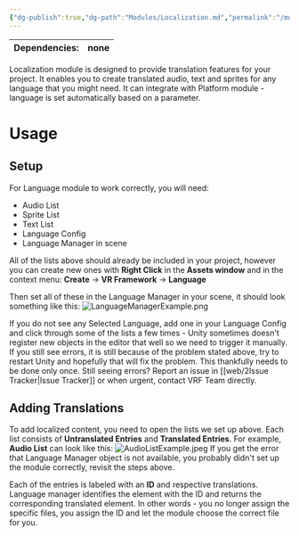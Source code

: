 ```yaml
---
{"dg-publish":true,"dg-path":"Modules/Localization.md","permalink":"/modules/localization/","noteIcon":""}
---
```



| Dependencies: | none |
| ------------- | ---- |

Localization module is designed to provide translation features for your project. It enables you to create translated audio, text and sprites for any language that you might need. It can integrate with Platform module - language is set automatically based on a parameter. 

# Usage

## Setup
For Language module to work correctly, you will need: 
- Audio List
- Sprite List
- Text List
- Language Config
- Language Manager in scene

All of the lists above should already be included in your project, however you can create new ones with **Right Click** in the **Assets window** and in the context menu: **Create** → **VR Framework** → **Language**

Then set all of these in the Language Manager in your scene, it should look something like this: 
![LanguageManagerExample.png](/img/user/img/LanguageManagerExample.png)

If you do not see any Selected Language, add one in your Language Config and click through some of the lists a few times - Unity sometimes doesn't register new objects in the editor that well so we need to trigger it manually. 
If you still see errors, it is still because of the problem stated above, try to restart Unity and hopefully that will fix the problem. This thankfully needs to be done only once. 
Still seeing errors? Report an issue in [[web/2Issue Tracker\|Issue Tracker]] or when urgent, contact VRF Team directly.


## Adding Translations
To add localized content, you need to open the lists we set up above. Each list consists of **Untranslated Entries** and **Translated Entries**. 
For example, **Audio List** can look like this:
![AudioListExample.jpeg](/img/user/img/AudioListExample.jpeg)
If you get the error that Language Manager object is not available, you probably didn't set up the module correctly, revisit the steps above. 

Each of the entries is labeled with an **ID** and respective translations. Language manager identifies the element with the ID and returns the corresponding translated element. In other words - you no longer assign the specific files, you assign the ID and let the module choose the correct file for you. 
